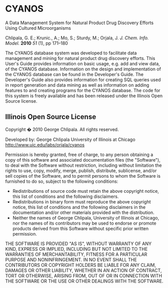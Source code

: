 CYANOS
======

A Data Management System for Natural Product Drug Discovery Efforts Using Cultured Microorganisms

Chlipala, G. E.; Krunic., A.; Mo, S.; Sturdy, M.; Orjala, J. _J. Chem. Info. Model._ **2010** _51_ (1), pp 171–180

The CYANOS database system was developed to facilitate data management and mining for natural product drug discovery efforts. This User's Guide provides information on basic usage, e.g. add and view data, of the CYANOS database. Information on the design and implementation of the CYANOS database can be found in the Developer's Guide. The Developer's Guide also provides information for creating SQL queries used in report generation and data mining as well as information on adding features to and creating programs for the CYANOS database. The code for this system is freely available and has been released under the Illinois Open Source license.


Illinois Open Source License
----------------------------

Copyright � 2010 George Chlipala. All rights reserved.

Developed by:	George Chlipala
			University of Illinois at Chicago
			http://www.uic.edu/labs/orjala/cyanos

Permission is hereby granted, free of charge, to any person obtaining a copy of this software and associated documentation files (the "Software"), to deal with the Software without restriction, including without limitation the rights to use, copy, modify, merge, publish, distribute, sublicense, and/or sell copies of the Software, and to permit persons to whom the Software is furnished to do so, subject to the following conditions:

- Redistributions of source code must retain the above copyright notice, this list of conditions and the following disclaimers.
- Redistributions in binary form must reproduce the above copyright notice, this list of conditions and the following disclaimers in the documentation and/or other materials provided with the distribution.
- Neither the names of George Chlipala, University of Illinois at Chicago, nor the names of its contributors may be used to endorse or promote products derived from this Software without specific prior written permission.

THE SOFTWARE IS PROVIDED "AS IS", WITHOUT WARRANTY OF ANY KIND, EXPRESS OR IMPLIED, INCLUDING BUT NOT LIMITED TO THE WARRANTIES OF MERCHANTABILITY, FITNESS FOR A PARTICULAR PURPOSE AND NONINFRINGEMENT. IN NO EVENT SHALL THE CONTRIBUTORS OR COPYRIGHT HOLDERS BE LIABLE FOR ANY CLAIM, DAMAGES OR OTHER LIABILITY, WHETHER IN AN ACTION OF CONTRACT, TORT OR OTHERWISE, ARISING FROM, OUT OF OR IN CONNECTION WITH THE SOFTWARE OR THE USE OR OTHER DEALINGS WITH THE SOFTWARE.
